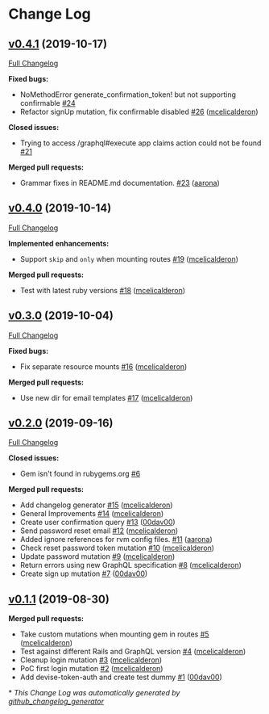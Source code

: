 # Change Log

## [v0.4.1](https://github.com/graphql-devise/graphql_devise/tree/v0.4.1) (2019-10-17)
[Full Changelog](https://github.com/graphql-devise/graphql_devise/compare/v0.4.0...v0.4.1)

**Fixed bugs:**

- NoMethodError generate\_confirmation\_token! but not supporting confirmable [\#24](https://github.com/graphql-devise/graphql_devise/issues/24)
- Refactor signUp mutation, fix confirmable disabled [\#26](https://github.com/graphql-devise/graphql_devise/pull/26) ([mcelicalderon](https://github.com/mcelicalderon))

**Closed issues:**

- Trying to access /graphql\#execute app claims action could not be found [\#21](https://github.com/graphql-devise/graphql_devise/issues/21)

**Merged pull requests:**

- Grammar fixes in README.md documentation. [\#23](https://github.com/graphql-devise/graphql_devise/pull/23) ([aarona](https://github.com/aarona))

## [v0.4.0](https://github.com/graphql-devise/graphql_devise/tree/v0.4.0) (2019-10-14)
[Full Changelog](https://github.com/graphql-devise/graphql_devise/compare/v0.3.0...v0.4.0)

**Implemented enhancements:**

- Support `skip` and `only` when mounting routes [\#19](https://github.com/graphql-devise/graphql_devise/pull/19) ([mcelicalderon](https://github.com/mcelicalderon))

**Merged pull requests:**

- Test with latest ruby versions [\#18](https://github.com/graphql-devise/graphql_devise/pull/18) ([mcelicalderon](https://github.com/mcelicalderon))

## [v0.3.0](https://github.com/graphql-devise/graphql_devise/tree/v0.3.0) (2019-10-04)
[Full Changelog](https://github.com/graphql-devise/graphql_devise/compare/v0.2.0...v0.3.0)

**Fixed bugs:**

- Fix separate resource mounts [\#16](https://github.com/graphql-devise/graphql_devise/pull/16) ([mcelicalderon](https://github.com/mcelicalderon))

**Merged pull requests:**

- Use new dir for email templates [\#17](https://github.com/graphql-devise/graphql_devise/pull/17) ([mcelicalderon](https://github.com/mcelicalderon))

## [v0.2.0](https://github.com/graphql-devise/graphql_devise/tree/v0.2.0) (2019-09-16)
[Full Changelog](https://github.com/graphql-devise/graphql_devise/compare/v0.1.1...v0.2.0)

**Closed issues:**

- Gem isn't found in rubygems.org [\#6](https://github.com/graphql-devise/graphql_devise/issues/6)

**Merged pull requests:**

- Add changelog generator [\#15](https://github.com/graphql-devise/graphql_devise/pull/15) ([mcelicalderon](https://github.com/mcelicalderon))
- General Improvements [\#14](https://github.com/graphql-devise/graphql_devise/pull/14) ([mcelicalderon](https://github.com/mcelicalderon))
- Create user confirmation query [\#13](https://github.com/graphql-devise/graphql_devise/pull/13) ([00dav00](https://github.com/00dav00))
- Send password reset email [\#12](https://github.com/graphql-devise/graphql_devise/pull/12) ([mcelicalderon](https://github.com/mcelicalderon))
- Added ignore references for rvm config files. [\#11](https://github.com/graphql-devise/graphql_devise/pull/11) ([aarona](https://github.com/aarona))
- Check reset password token mutation [\#10](https://github.com/graphql-devise/graphql_devise/pull/10) ([mcelicalderon](https://github.com/mcelicalderon))
- Update password mutation [\#9](https://github.com/graphql-devise/graphql_devise/pull/9) ([mcelicalderon](https://github.com/mcelicalderon))
- Return errors using new GraphQL specification [\#8](https://github.com/graphql-devise/graphql_devise/pull/8) ([mcelicalderon](https://github.com/mcelicalderon))
- Create sign up mutation [\#7](https://github.com/graphql-devise/graphql_devise/pull/7) ([00dav00](https://github.com/00dav00))

## [v0.1.1](https://github.com/graphql-devise/graphql_devise/tree/v0.1.1) (2019-08-30)
**Merged pull requests:**

- Take custom mutations when mounting gem in routes [\#5](https://github.com/graphql-devise/graphql_devise/pull/5) ([mcelicalderon](https://github.com/mcelicalderon))
- Test against different Rails and GraphQL version [\#4](https://github.com/graphql-devise/graphql_devise/pull/4) ([mcelicalderon](https://github.com/mcelicalderon))
- Cleanup login mutation [\#3](https://github.com/graphql-devise/graphql_devise/pull/3) ([mcelicalderon](https://github.com/mcelicalderon))
- PoC first login mutation [\#2](https://github.com/graphql-devise/graphql_devise/pull/2) ([mcelicalderon](https://github.com/mcelicalderon))
- Add devise-token-auth and create test dummy [\#1](https://github.com/graphql-devise/graphql_devise/pull/1) ([00dav00](https://github.com/00dav00))



\* *This Change Log was automatically generated by [github_changelog_generator](https://github.com/skywinder/Github-Changelog-Generator)*